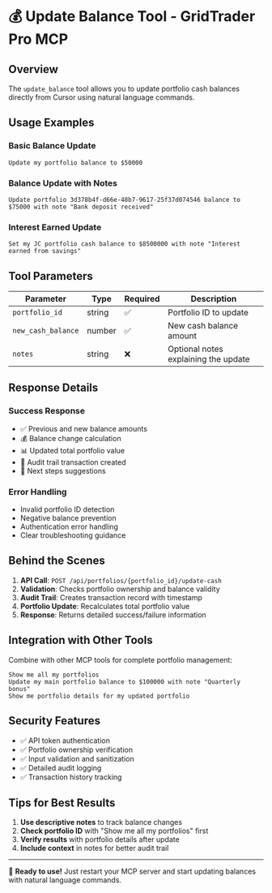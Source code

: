# 💰 Update Balance Tool - GridTrader Pro MCP

## Overview
The `update_balance` tool allows you to update portfolio cash balances directly from Cursor using natural language commands.

## Usage Examples

### Basic Balance Update
```
Update my portfolio balance to $50000
```

### Balance Update with Notes
```
Update portfolio 3d378b4f-d66e-48b7-9617-25f37d074546 balance to $75000 with note "Bank deposit received"
```

### Interest Earned Update
```
Set my JC portfolio cash balance to $8500000 with note "Interest earned from savings"
```

## Tool Parameters

| Parameter | Type | Required | Description |
|-----------|------|----------|-------------|
| `portfolio_id` | string | ✅ | Portfolio ID to update |
| `new_cash_balance` | number | ✅ | New cash balance amount |
| `notes` | string | ❌ | Optional notes explaining the update |

## Response Details

### Success Response
- ✅ Previous and new balance amounts
- 💰 Balance change calculation
- 📊 Updated total portfolio value
- 📝 Audit trail transaction created
- 🎯 Next steps suggestions

### Error Handling
- Invalid portfolio ID detection
- Negative balance prevention
- Authentication error handling
- Clear troubleshooting guidance

## Behind the Scenes

1. **API Call**: `POST /api/portfolios/{portfolio_id}/update-cash`
2. **Validation**: Checks portfolio ownership and balance validity
3. **Audit Trail**: Creates transaction record with timestamp
4. **Portfolio Update**: Recalculates total portfolio value
5. **Response**: Returns detailed success/failure information

## Integration with Other Tools

Combine with other MCP tools for complete portfolio management:

```
Show me all my portfolios
Update my main portfolio balance to $100000 with note "Quarterly bonus"
Show me portfolio details for my updated portfolio
```

## Security Features

- ✅ API token authentication
- ✅ Portfolio ownership verification
- ✅ Input validation and sanitization
- ✅ Detailed audit logging
- ✅ Transaction history tracking

## Tips for Best Results

1. **Use descriptive notes** to track balance changes
2. **Check portfolio ID** with "Show me all my portfolios" first
3. **Verify results** with portfolio details after update
4. **Include context** in notes for better audit trail

---

🚀 **Ready to use!** Just restart your MCP server and start updating balances with natural language commands.

